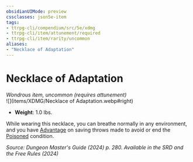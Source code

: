 ```yaml
---
obsidianUIMode: preview
cssclasses: json5e-item
tags:
- ttrpg-cli/compendium/src/5e/xdmg
- ttrpg-cli/item/attunement/required
- ttrpg-cli/item/rarity/uncommon
aliases: 
- "Necklace of Adaptation"
---
```

# Necklace of Adaptation
*Wondrous item, uncommon (requires attunement)*  
![](items/XDMG/Necklace of Adaptation.webp#right)

- **Weight**: 1.0 lbs.

While wearing this necklace, you can breathe normally in any environment, and you have [Advantage](/3-Mechanics/CLI/variant-rules/advantage-xphb.md) on saving throws made to avoid or end the [Poisoned](/3-Mechanics/CLI/conditions.md#Poisoned) condition.

*Source: Dungeon Master's Guide (2024) p. 280. Available in the <span title='Systems Reference Document (5.2)'>SRD</span> and the Free Rules (2024)*